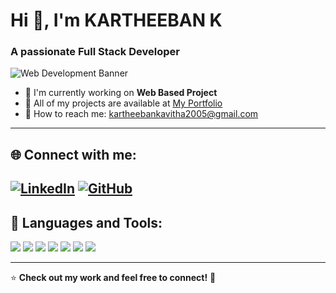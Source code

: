 # Hi 👋, I'm KARTHEEBAN K 

### A passionate Full Stack Developer  

![Web Development Banner](https://www.digitalsolutionservices.com/img/services/web%20development.gif)  

- 🚀 I'm currently working on **Web Based Project**  
- 📂 All of my projects are available at [My Portfolio]( https://github.com/Kartheeban1808)  
- 📧 How to reach me: [kartheebankavitha2005@gmail.com](mailto:kartheebankavitha2005@gmail.com)  

---

## 🌐 Connect with me:
[![LinkedIn](https://img.shields.io/badge/LinkedIn-0077B5?style=for-the-badge&logo=linkedin&logoColor=white)](https://www.linkedin.com/in/vasanth-g-b81b58297) 
[![GitHub](https://img.shields.io/badge/GitHub-181717?style=for-the-badge&logo=github&logoColor=white)](https://github.com/your-profile)
---

## 🚀 Languages and Tools:
<p align="left">
  <img src="https://img.shields.io/badge/HTML5-E34F26?style=for-the-badge&logo=html5&logoColor=white" />
  <img src="https://img.shields.io/badge/CSS3-1572B6?style=for-the-badge&logo=css3&logoColor=white" />
  <img src="https://img.shields.io/badge/JavaScript-F7DF1E?style=for-the-badge&logo=javascript&logoColor=black" />
  <img src="https://img.shields.io/badge/React-61DAFB?style=for-the-badge&logo=react&logoColor=black" />
  <img src="https://img.shields.io/badge/Node.js-339933?style=for-the-badge&logo=nodedotjs&logoColor=white" />
  <img src="https://img.shields.io/badge/MySQL-4479A1?style=for-the-badge&logo=mysql&logoColor=white" />
  <img src="https://img.shields.io/badge/Python-3776AB?style=for-the-badge&logo=python&logoColor=white" />
</p>

---

⭐ **Check out my work and feel free to connect!** 🚀
